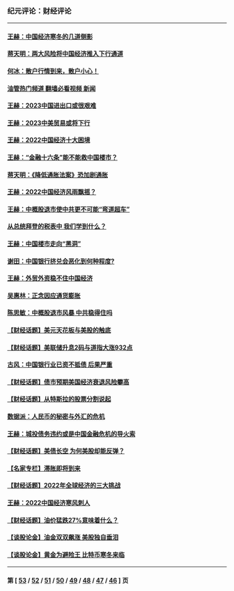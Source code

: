 ### 纪元评论：财经评论
---
#### [王赫：中国经济寒冬的几道侧影](../../pages/nsc1026/n13932953.md?03170330) 
#### [蒋天明：两大风险将中国经济推入下行通道](../../pages/nsc1026/n13929820.md?03170330) 
#### [何冰：散户行情到来，散户小心！](../../pages/nsc1026/n13928308.md?03170330) 
#### [油管热门频道 翻墙必看视频 新闻](ok?03170330)
#### [王赫：2023中国进出口或很艰难](../../pages/nsc1026/n13911515.md?03170330) 
#### [王赫：2023中美贸易或将下行](../../pages/nsc1026/n13899005.md?03170330) 
#### [王赫：2022中国经济十大困境](../../pages/nsc1026/n13883766.md?03170330) 
#### [王赫：“金融十六条”能不能救中国楼市？](../../pages/nsc1026/n13868431.md?03170330) 
#### [蒋天明：《降低通胀法案》恐加剧通胀](../../pages/nsc1026/n13806996.md?03170330) 
#### [王赫：2022中国经济风雨飘摇？](../../pages/nsc1026/n13803207.md?03170330) 
#### [王赫：中概股退市使中共更不可能“弯道超车”](../../pages/nsc1026/n13802858.md?03170330) 
#### [从总统拜登的税表中 我们学到什么？](../../pages/nsc1026/n13773081.md?03170330) 
#### [王赫：中国楼市走向“黑洞”](../../pages/nsc1026/n13770647.md?03170330) 
#### [谢田：中国银行挤兑会恶化到何种程度?](../../pages/nsc1026/n13766965.md?03170330) 
#### [王赫：外贸外资稳不住中国经济](../../pages/nsc1026/n13753933.md?03170330) 
#### [吴惠林：正念因应通货膨胀](../../pages/nsc1026/n13750350.md?03170330) 
#### [陈思敏：中概股退市风暴 中共稳得住吗](../../pages/nsc1026/n13738978.md?03170330) 
#### [【财经话题】美元天花板与美股的触底](../../pages/nsc1026/n13736495.md?03170330) 
#### [【财经话题】美联储升息2码与道指大涨932点](../../pages/nsc1026/n13727377.md?03170330) 
#### [古风：中国银行业已资不抵债 后果严重](../../pages/nsc1026/n13726111.md?03170330) 
#### [【财经话题】债市预期美国经济衰退风险攀高](../../pages/nsc1026/n13698043.md?03170330) 
#### [【财经话题】从特斯拉的股票分割说起](../../pages/nsc1026/n13679733.md?03170330) 
#### [数据派：人民币的秘密与外汇的危机](../../pages/nsc1026/n13667092.md?03170330) 
#### [王赫：城投债务违约或是中国金融危机的导火索](../../pages/nsc1026/n13665322.md?03170330) 
#### [【财经话题】美债长空 为何美股却能反弹？](../../pages/nsc1026/n13665895.md?03170330) 
#### [【名家专栏】滞胀即将到来](../../pages/nsc1026/n13658171.md?03170330) 
#### [【财经话题】2022年全球经济的三大挑战](../../pages/nsc1026/n13654423.md?03170330) 
#### [王赫：2022中国经济寒风刺人](../../pages/nsc1026/n13651403.md?03170330) 
#### [【财经话题】油价猛跌27%意味着什么？](../../pages/nsc1026/n13648767.md?03170330) 
#### [【谈股论金】油金双双飙涨 美股独自垂泪](../../pages/nsc1026/n13631742.md?03170330) 
#### [【谈股论金】黄金为避险王 比特币寒冬来临](../../pages/nsc1026/n13600406.md?03170330) 

---
#### 第 [ [53](./53.md?03170330) / [52](./52.md?03170330) / [51](./51.md?03170330) / [50](./50.md?03170330) / [49](./49.md?03170330) / [48](./48.md?03170330) / [47](./47.md?03170330) / [46](./46.md?03170330) ] 页
